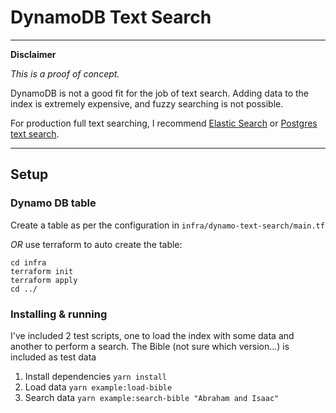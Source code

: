 # DynamoDB Text Search

---
**Disclaimer**

_This is a proof of concept._

DynamoDB is not a good fit for the job of text search.
Adding data to the index is extremely expensive, and fuzzy searching is not possible.

For production full text searching, I recommend [Elastic Search](https://www.elastic.co/) or [Postgres text search](https://www.postgresql.org/docs/9.5/textsearch.html).

---

## Setup

### Dynamo DB table
Create a table as per the configuration in `infra/dynamo-text-search/main.tf`

_OR_ use terraform to auto create the table:
```shell
cd infra
terraform init
terraform apply
cd ../
```

### Installing & running
I've included 2 test scripts, one to load the index with some data and another to perform a search.
The Bible (not sure which version...) is included as test data

1. Install dependencies `yarn install`
2. Load data `yarn example:load-bible`
3. Search data `yarn example:search-bible "Abraham and Isaac"`

